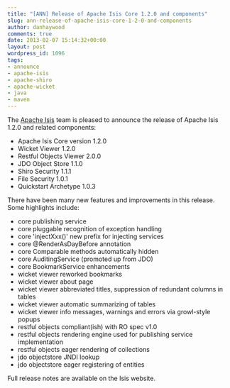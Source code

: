```yaml
---
title: "[ANN] Release of Apache Isis Core 1.2.0 and components"
slug: ann-release-of-apache-isis-core-1-2-0-and-components
author: danhaywood
comments: true
date: 2013-02-07 15:14:32+00:00
layout: post
wordpress_id: 1096
tags:
- announce
- apache-isis
- apache-shiro
- apache-wicket
- java
- maven
---
```


The [Apache Isis](http://isis.apache.org) team is pleased to announce the release of Apache Isis 1.2.0 and related components:

- Apache Isis Core version 1.2.0
- Wicket Viewer 1.2.0
- Restful Objects Viewer 2.0.0
- JDO Object Store 1.1.0
- Shiro Security 1.1.1
- File Security 1.0.1
- Quickstart Archetype 1.0.3

There have been many new features and improvements in this release.  Some highlights include:

- core publishing service
- core pluggable recognition of exception handling
- core 'injectXxx()' new prefix for injecting services
- core @RenderAsDayBefore annotation
- core Comparable methods automatically hidden
- core AuditingService (promoted up from JDO)
- core BookmarkService enhancements
- wicket viewer reworked bookmarks
- wicket viewer about page
- wicket viewer abbreviated titles, suppression of redundant columns in tables
- wicket viewer automatic summarizing of tables
- wicket viewer info messages, warnings and errors via growl-style popups
- restful objects compliant(ish) with RO spec v1.0
- restful objects rendering engine used for publishing service implementation
- restful objects eager rendering of collections
- jdo objectstore JNDI lookup
- jdo objectstore eager registering of entities

Full release notes are available on the Isis website.


